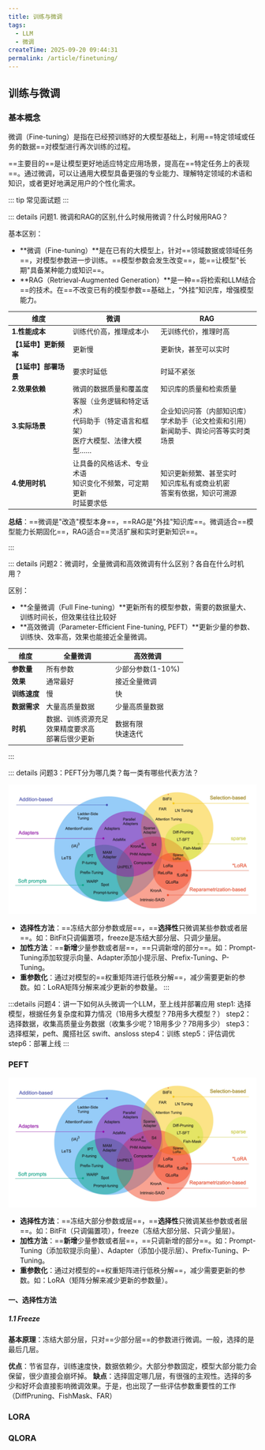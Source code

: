 ```yaml
---
title: 训练与微调
tags:
  - LLM
  - 微调
createTime: 2025-09-20 09:44:31
permalink: /article/finetuning/
---
```


## 训练与微调

### 基本概念
微调（Fine-tuning）是指在已经预训练好的大模型基础上，利用==特定领域或任务的数据==对模型进行再次训练的过程。

==主要目的==是让模型更好地适应特定应用场景，提高在==特定任务上的表现==。通过微调，可以让通用大模型具备更强的专业能力、理解特定领域的术语和知识，或者更好地满足用户的个性化需求。


::: tip 常见面试题
:::

::: details 问题1.  微调和RAG的区别,什么时候用微调？什么时候用RAG？


基本区别：
- **微调（Fine-tuning）**是在已有的大模型上，针对==领域数据或领域任务==，对模型参数进一步训练。==模型参数会发生改变==，能==让模型"长期"具备某种能力或知识==。
- **RAG（Retrieval-Augmented Generation）**是一种==将检索和LLM结合==的技术。在==不改变已有的模型参数==基础上，“外挂”知识库，增强模型能力。


| 维度 | 微调 | RAG |
|------|------|-----|
| **1.性能成本** | 训练代价高，推理成本小 | 无训练代价，推理时高 |
| **【1延申】更新频率** | 更新慢 | 更新快，甚至可以实时 |
| **【1延申】部署场景** | 要求时延低 | 时延不紧张  |
| **2.效果依赖** | 微调的数据质量和覆盖度 | 知识库的质量和检索质量 |
| **3.实际场景** | 客服（业务逻辑和特定话术）<br> 代码助手（特定语言和框架）<br> 医疗大模型、法律大模型……| 企业知识问答（内部知识库）<br> 学术助手（论文检索和引用） <br> 新闻助手、舆论问答等实时类场景 |
| **4.使用时机**| 让具备的风格话术、专业术语<br>知识变化不频繁，可定期更新<br>时延要求低 | 知识更新频繁、甚至实时<br>知识库私有或商业机密<br>答案有依据，知识可溯源|


**总结**：==微调是"改造"模型本身==，==RAG是"外挂"知识库==。微调适合==模型能力长期固化==，RAG适合==灵活扩展和实时更新知识==。

:::


::: details 问题2：微调时，全量微调和高效微调有什么区别？各自在什么时机用？

区别：
- **全量微调（Full Fine-tuning）**更新所有的模型参数，需要的数据量大、训练时间长，但效果往往比较好
- **高效微调（Parameter-Efficient Fine-tuning, PEFT）**更新少量的参数、训练快、效率高，效果也能接近全量微调。

| 维度 | 全量微调 | 高效微调 |
|------|----------|----------|
|**参数量**| 所有参数 | 少部分参数(1-10%) |
|**效果**| 通常最好| 接近全量微调|
|**训练速度**| 慢 | 快 |
|**数据需求**| 大量高质量数据 | 少量高质量数据 |
| **时机** | 数据、训练资源充足<br> 效果精度要求高 <br>  部署后很少更新| 数据有限<br>快速迭代 |
:::


::: details 问题3：PEFT分为哪几类？每一类有哪些代表方法？

![PEFT_methods.png](/images/PEFT_methods.png)

- **选择性方法**：==冻结大部分参数或层==，==**选择性**只微调某些参数或者层==。如：BitFit只调偏置项，freeze是冻结大部分层、只调少量层。
- **加性方法**：==**新增**少量参数或者层==，==只调新增的部分==。如：Prompt-Tuning添加软提示向量、Adapter添加小提示层、Prefix-Tuning、P-Tuning。
- **重参数化**：通过对模型的==权重矩阵进行低秩分解==，减少需要更新的参数。如：LoRA矩阵分解来减少更新的参数量。
:::

:::details 问题4：讲一下如何从头微调一个LLM，至上线并部署应用
step1: 选择模型，根据任务复杂度和算力情况（1B用多大模型？7B用多大模型？）
step2：选择数据，收集高质量业务数据（收集多少呢？1B用多少？7B用多少）
step3：选择框架，peft、魔搭社区 swift、ansloss
step4：训练
step5：评估调优
step6：部署上线
:::

### PEFT
![PEFT_methods.png](/images/PEFT_methods.png)

- **选择性方法**：==冻结大部分参数或层==，==**选择性**只微调某些参数或者层==。如：BitFit（只调偏置项），freeze（冻结大部分层、只调少量层）。
- **加性方法**：==**新增**少量参数或者层==，==只调新增的部分==。如：Prompt-Tuning（添加软提示向量）、Adapter（添加小提示层）、Prefix-Tuning、P-Tuning。
- **重参数化**：通过对模型的==权重矩阵进行低秩分解==，减少需要更新的参数。如：LoRA（矩阵分解来减少更新的参数量）。

#### 一、选择性方法

##### 1.1 Freeze
**基本原理**：冻结大部分层，只对==少部分层==的参数进行微调。一般，选择的是最后几层。

**优点**：节省显存，训练速度快，数据依赖少。大部分参数固定，模型大部分能力会保留，很少直接会崩坏掉。
**缺点**：选择固定哪几层，有很强的主观性。选择的多少和好坏会直接影响微调效果。于是，也出现了一些评估参数重要性的工作（DiffPruning、FishMask、FAR）


### LORA
### QLORA

### 